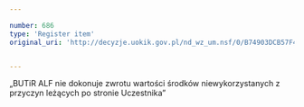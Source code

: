 ```yaml
---

number: 686
type: 'Register item'
original_uri: 'http://decyzje.uokik.gov.pl/nd_wz_um.nsf/0/B74903DCB57F44BFC12572DD0032965A?OpenDocument'


---
```


„BUTiR ALF nie dokonuje zwrotu wartości środków niewykorzystanych z przyczyn leżących po stronie Uczestnika”
